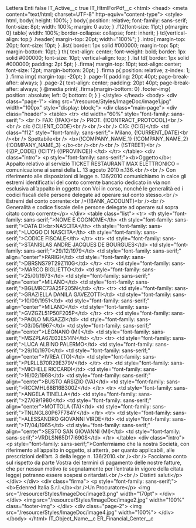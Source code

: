 <?xml version="1.0" encoding="UTF-8"?>
<CustomMetadata xmlns="http://soap.sforce.com/2006/04/metadata" xmlns:xsi="http://www.w3.org/2001/XMLSchema-instance" xmlns:xsd="http://www.w3.org/2001/XMLSchema">
    <label>Lettera Enti</label>
    <protected>false</protected>
    <values>
        <field>IT_Active__c</field>
        <value xsi:type="xsd:boolean">true</value>
    </values>
    <values>
        <field>IT_HtmlForPdf__c</field>
        <value xsi:type="xsd:string">&lt;html&gt; &lt;head&gt; &lt;meta content=&quot;text/html; charset=UTF-8&quot; http-equiv=&quot;content-type&quot;&gt; &lt;style&gt; html, body{ height: 100%; } body{ position: relative; font-family: sans-serif; font-size: 8pt; width: 100%; margin: 0 auto; } .f12{font-size: 11pt;} p{margin: 0} table{ width: 100%; border-collapse: collapse; font: inherit; } td{vertical-align: top;} .header{ margin-top: 20pt; width=&quot;100%&quot;; } .intro{ margin-top: 20pt; font-size: 10pt; } .list{ border: 1px solid #000000; margin-top: 5pt; margin-bottom: 10pt; } th{ text-align: center; font-weight: bold; border: 1px solid #000000; font-size: 10pt; vertical-align: top; } .list td{ border: 1px solid #000000; padding: 2pt 5pt; } .firma{ margin-top: 10pt; text-align: center; font-size: 12pt; margin-bottom: 20pt; } .firma p{ position: relative; z-index: 1; } .firma img{ margin-top: -20pt; } .page-1{ padding: 20pt 40pt; page-break-after: always; } .page-2{ text-align: center; padding: 20pt 40pt; page-break-after: always; } @media print{ .firma{margin-bottom: 0} .footer-img{ position: absolute; left: 0; bottom: 0; } } &lt;/style&gt; &lt;/head&gt;  &lt;body&gt;  &lt;div class=&quot;page-1&quot;&gt; &lt;img src=&quot;/resource/Styles/ImageDoc/image1.jpg&quot; width=&quot;100px&quot; style=&quot;display: block;&quot;&gt;  &lt;div class=&quot;main-page&quot;&gt; &lt;div class=&quot;header&quot;&gt; &lt;table&gt; &lt;tr&gt; &lt;td width=&quot;60%&quot; style=&quot;font-family: sans-serif;&quot;&gt; &lt;br /&gt; FAX: {!FAX}&lt;br /&gt; PROT. {!CONTRACT_PROTOCOL}&lt;br /&gt;&lt;br /&gt; c/c {!CLIENT_CODE}&lt;br /&gt;&lt;br /&gt;&lt;br /&gt; CIG: {!CIG}&lt;/td&gt; &lt;td class=&quot;f12&quot; style=&quot;font-family: sans-serif;&quot;&gt; Milano, {!CURRENT_DATE}&lt;br /&gt;&lt;br /&gt; Spettabile&lt;br /&gt; &lt;b&gt;{!COMPANY_NAME_1} {!COMPANY_NAME_2} {!COMPANY_NAME_3} &lt;/b&gt;&lt;br /&gt;&lt;br /&gt;&lt;br /&gt; {!STREET}&lt;br /&gt;{!ZIP_CODE} {!CITY} ({!PROVINCE}) &lt;/td&gt; &lt;/tr&gt; &lt;/table&gt; &lt;div class=&quot;intro&quot;&gt; &lt;p style=&quot;font-family: sans-serif;&quot;&gt;&lt;b&gt;Oggetto&lt;/b&gt;:  Appalto  relativo al servizio TICKET RESTAURANT MAX ELETTRONICO – comunicazione ai sensi della L. 13 agosto 2010 n.136.&lt;br /&gt;&lt;br /&gt; Con riferimento alle disposizioni di legge n. 136/2010 comunichiamo in calce gli estremi identificativi del conto corrente bancario dedicato in via non esclusiva all’appalto in oggetto con Voi in corso, nonché le generalità ed i codici fiscali delle persone delegate ad operare sul conto stesso.&lt;br /&gt; Estremi del conto corrente:&lt;br /&gt;{!BANK_ACCOUNT}&lt;br /&gt;&lt;br /&gt; Generalità e codice fiscale delle persone delegate ad operare sul sopra citato conto corrente&lt;/p&gt; &lt;/div&gt; &lt;table class=&quot;list&quot;&gt; &lt;tr&gt; &lt;th style=&quot;font-family: sans-serif;&quot;&gt;NOME E COGNOME&lt;/th&gt; &lt;th style=&quot;font-family: sans-serif;&quot;&gt;DATA DI&lt;br&gt;NASCITA&lt;/th&gt; &lt;th style=&quot;font-family: sans-serif;&quot;&gt;LUOGO DI NASCITA&lt;/th&gt; &lt;th style=&quot;font-family: sans-serif;&quot;&gt;CODICE FISCALE&lt;/th&gt; &lt;/tr&gt; &lt;tr&gt; &lt;td style=&quot;font-family: sans-serif;&quot;&gt;STANISLAS ANDRE JACQUES DE BOURGUES&lt;/td&gt; &lt;td style=&quot;font-family: sans-serif;&quot;&gt;29/12/1979&lt;/td&gt; &lt;td style=&quot;font-family: sans-serif;&quot; align=&quot;center&quot;&gt;PARIGI&lt;/td&gt; &lt;td style=&quot;font-family: sans-serif;&quot;&gt;DBRSNS79T29Z110G&lt;/td&gt; &lt;/tr&gt; &lt;tr&gt; &lt;td style=&quot;font-family: sans-serif;&quot;&gt;MARCO BIGLIETTO&lt;/td&gt; &lt;td style=&quot;font-family: sans-serif;&quot;&gt;25/01/1973&lt;/td&gt; &lt;td style=&quot;font-family: sans-serif;&quot; align=&quot;center&quot;&gt;MILANO&lt;/td&gt; &lt;td style=&quot;font-family: sans-serif;&quot;&gt;BGLMRC73A25F205N&lt;/td&gt; &lt;/tr&gt; &lt;tr&gt; &lt;td style=&quot;font-family: sans-serif;&quot;&gt;GRAZIELLA DANILA GAVEZOTTI&lt;/td&gt; &lt;td style=&quot;font-family: sans-serif;&quot;&gt;10/09/1951&lt;/td&gt; &lt;td style=&quot;font-family: sans-serif;&quot; align=&quot;center&quot;&gt;MILANO&lt;/td&gt; &lt;td style=&quot;font-family: sans-serif;&quot;&gt;GVZGZL51P50F205P&lt;/td&gt; &lt;/tr&gt; &lt;tr&gt; &lt;td style=&quot;font-family: sans-serif;&quot;&gt;PAOLO MUSAZZI&lt;/td&gt; &lt;td style=&quot;font-family: sans-serif;&quot;&gt;03/05/1967&lt;/td&gt; &lt;td style=&quot;font-family: sans-serif;&quot; align=&quot;center&quot;&gt;LEGNANO (MI)&lt;/td&gt; &lt;td style=&quot;font-family: sans-serif;&quot;&gt;MSZPLA67E03E514N&lt;/td&gt; &lt;/tr&gt; &lt;tr&gt; &lt;td style=&quot;font-family: sans-serif;&quot;&gt;LUCA ALBINO PALERMO&lt;/td&gt; &lt;td style=&quot;font-family: sans-serif;&quot;&gt;29/10/1970&lt;/td&gt; &lt;td style=&quot;font-family: sans-serif;&quot; align=&quot;center&quot;&gt;IVREA (TO)&lt;/td&gt; &lt;td style=&quot;font-family: sans-serif;&quot;&gt;PLRLLB70R29E379V&lt;/td&gt; &lt;/tr&gt; &lt;tr&gt; &lt;td style=&quot;font-family: sans-serif;&quot;&gt;MICHELE RICCARDI&lt;/td&gt; &lt;td style=&quot;font-family: sans-serif;&quot;&gt;16/02/1968&lt;/td&gt; &lt;td style=&quot;font-family: sans-serif;&quot; align=&quot;center&quot;&gt;BUSTO ARSIZIO (VA)&lt;/td&gt; &lt;td style=&quot;font-family: sans-serif;&quot;&gt;RCCMHL68B16B300Z&lt;/td&gt; &lt;/tr&gt; &lt;tr&gt; &lt;td style=&quot;font-family: sans-serif;&quot;&gt;ANGELA TINELLA&lt;/td&gt; &lt;td style=&quot;font-family: sans-serif;&quot;&gt;27/09/1980&lt;/td&gt; &lt;td style=&quot;font-family: sans-serif;&quot; align=&quot;center&quot;&gt;MOTTOLA (TA)&lt;/td&gt; &lt;td style=&quot;font-family: sans-serif;&quot;&gt;TNLNGL80P67F784Y&lt;/td&gt; &lt;/tr&gt; &lt;tr&gt; &lt;td style=&quot;font-family: sans-serif;&quot;&gt;ALESSANDRO GIOVANNI VIRDE&lt;/td&gt; &lt;td style=&quot;font-family: sans-serif;&quot;&gt;17/04/1965&lt;/td&gt; &lt;td style=&quot;font-family: sans-serif;&quot; align=&quot;center&quot;&gt;SESTO SAN GIOVANNI (MI)&lt;/td&gt; &lt;td style=&quot;font-family: sans-serif;&quot;&gt;VRDLSN65D17I690S&lt;/td&gt; &lt;/tr&gt; &lt;/table&gt; &lt;div class=&quot;intro&quot;&gt; &lt;p style=&quot;font-family: sans-serif;&quot;&gt;Confermiamo che la nostra Società, con riferimento all’appalto in oggetto, si atterrà, per quanto applicabili, alle prescrizioni dell’art. 3 della legge n. 136/2010.&lt;br /&gt;&lt;br /&gt; Facciamo conto sul rispetto da parte Vostra dei termini di pagamento delle nostre fatture, che per nessun motivo (e segnatamente per l’entrata in vigore della citata legge) potranno essere  sospesi o ritardati.&lt;br /&gt;&lt;br /&gt; Distinti saluti&lt;/p&gt; &lt;/div&gt; &lt;/div&gt; &lt;div class=&quot;firma&quot;&gt; &lt;p style=&quot;font-family: sans-serif;&quot;&gt;&lt;b&gt;Edenred Italia S.r.l.&lt;/b&gt;&lt;br /&gt;Un Procuratore&lt;/p&gt; &lt;img src=&quot;/resource/Styles/ImageDoc/image3.png&quot; width=&quot;170pt&quot;&gt; &lt;/div&gt; &lt;/div&gt;  &lt;img src=&quot;/resource/Styles/ImageDoc/image2.jpg&quot; width=&quot;100%&quot; class=&quot;footer-img&quot;&gt; &lt;/div&gt;  &lt;div class=&quot;page-2&quot;&gt; &lt;img src=&quot;/resource/Styles/ImageDoc/image4.jpg&quot; width=&quot;100%&quot;&gt; &lt;/div&gt;  &lt;/body&gt;  &lt;/html&gt;</value>
    </values>
    <values>
        <field>IT_Object_Name__c</field>
        <value xsi:type="xsd:string">ER_Financial_Center__c</value>
    </values>
</CustomMetadata>
